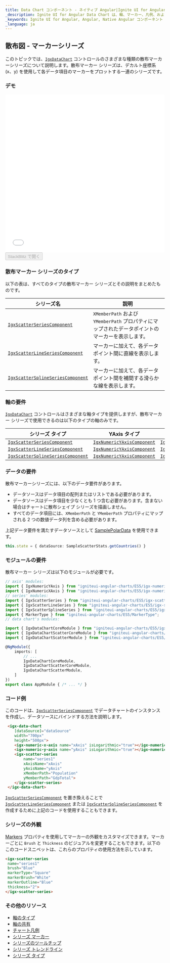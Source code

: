 ```yaml
---
title: Data Chart コンポーネント - ネイティブ Angular|Ignite UI for Angular
_description: Ignite UI for Angular Data Chart は、軸、マーカー、凡例、および注釈レイヤーのモジュール設計を提供するチャート コンポーネントです。チャート機能は、複合チャート ビューを作成するために同じチャート領域でのビジュアル要素の複数のインスタンスを利用できます。
_keywords: Ignite UI for Angular, Angular, Native Angular コンポーネント スイート, Native Angular コントロール, ネイティブ Angular コンポーネント, ネイティブ Angular コンポーネント ライブラリ, Angular チャート, Angular チャート コントロール, Angular チャート例, Angular チャート コンポーネント, Angular データ チャート
_language: ja
---
```


## 散布図 - マーカーシリーズ

このトピックでは、[`IgxDataChart`](/products/ignite-ui-angular/api/docs/typescript/latest/classes/igxdatachart.html) コントロールのさまざまな種類の散布マーカーシリーズについて説明します。散布マーカー シリーズは、デカルト座標系 (x、y) を使用して各データ項目のマーカーをプロットする一連のシリーズです。

### デモ

<div class="sample-container loading" style="height: 500px">
    <iframe id="data-chart-type-scatter-series-iframe" src='{environment:dvDemosBaseUrl}/charts/data-chart-type-scatter-series' width="100%" height="100%" seamless frameBorder="0" onload="onXPlatSampleIframeContentLoaded(this);"></iframe>
</div>
<div>
    <button data-localize="stackblitz" disabled class="stackblitz-btn" data-iframe-id="data-chart-type-scatter-series-iframe" data-demos-base-url="{environment:dvDemosBaseUrl}">StackBlitz で開く
    </button>
</div>

<div class="divider--half"></div>

### 散布マーカー シリーズのタイプ

以下の表は、すべてのタイプの散布マーカー シリーズとその説明をまとめたものです。

| シリーズ名                                                                                                                                    | 説明                                                              |
| ---------------------------------------------------------------------------------------------------------------------------------------- | --------------------------------------------------------------- |
| [`IgxScatterSeriesComponent`](/products/ignite-ui-angular/api/docs/typescript/latest/classes/igxscatterseriescomponent.html)             | `XMemberPath` および `YMemberPath` プロパティにマップされたデータポイントのマーカーを表示します。 |
| [`IgxScatterLineSeriesComponent`](/products/ignite-ui-angular/api/docs/typescript/latest/classes/igxscatterlineseriescomponent.html)     | マーカーに加えて、各データ ポイント間に直線を表示します。                                   |
| [`IgxScatterSplineSeriesComponent`](/products/ignite-ui-angular/api/docs/typescript/latest/classes/igxscattersplineseriescomponent.html) | マーカーに加えて、各データ ポイント間を補間する滑らかな線を表示します。                            |

### 軸の要件

[`IgxDataChart`](/products/ignite-ui-angular/api/docs/typescript/latest/classes/igxdatachart.html) コントロールはさまざまな軸タイプを提供しますが、散布マーカー シリーズで使用できるのは以下のタイプの軸のみです。

| シリーズ タイプ                                                                                                                                 | YAxis タイプ                                                                                                                  | XAxis タイプ                                                                                                                  |
| ---------------------------------------------------------------------------------------------------------------------------------------- | -------------------------------------------------------------------------------------------------------------------------- | -------------------------------------------------------------------------------------------------------------------------- |
| [`IgxScatterSeriesComponent`](/products/ignite-ui-angular/api/docs/typescript/latest/classes/igxscatterseriescomponent.html)             | [`IgxNumericYAxisComponent`](/products/ignite-ui-angular/api/docs/typescript/latest/classes/igxnumericyaxiscomponent.html) | [`IgxNumericXAxisComponent`](/products/ignite-ui-angular/api/docs/typescript/latest/classes/igxnumericxaxiscomponent.html) |
| [`IgxScatterLineSeriesComponent`](/products/ignite-ui-angular/api/docs/typescript/latest/classes/igxscatterlineseriescomponent.html)     | [`IgxNumericYAxisComponent`](/products/ignite-ui-angular/api/docs/typescript/latest/classes/igxnumericyaxiscomponent.html) | [`IgxNumericXAxisComponent`](/products/ignite-ui-angular/api/docs/typescript/latest/classes/igxnumericxaxiscomponent.html) |
| [`IgxScatterSplineSeriesComponent`](/products/ignite-ui-angular/api/docs/typescript/latest/classes/igxscattersplineseriescomponent.html) | [`IgxNumericYAxisComponent`](/products/ignite-ui-angular/api/docs/typescript/latest/classes/igxnumericyaxiscomponent.html) | [`IgxNumericXAxisComponent`](/products/ignite-ui-angular/api/docs/typescript/latest/classes/igxnumericxaxiscomponent.html) |

### データの要件

散布マーカーシリーズには、以下のデータ要件があります。

-   データソースはデータ項目の配列またはリストである必要があります。
-   データソースはデータ項目を少なくとも 1 つ含む必要があります。含まない場合はチャートに散布シェイプ シリーズを描画しません。
-   すべてのデータ項目には、`XMemberPath` と `YMemberPath`  プロパティにマップされる 2 つの数値データ列を含める必要があります。

上記データ要件を満たすデータソースとして [SamplePolarData](data-chart-data-sources-stats.md) を使用できます。

```ts
this.state = { dataSource: SampleScatterStats.getCountries() }
```

### モジュールの要件

散布マーカー シリーズは以下のモジュールが必要です。

```ts
// axis' modules:
import { IgxNumericYAxis } from "igniteui-angular-charts/ES5/igx-numeric-y-axis";
import { IgxNumericXAxis } from "igniteui-angular-charts/ES5/igx-numeric-x-axis";
// series' modules:
import { IgxScatterSeries } from "igniteui-angular-charts/ES5/igx-scatter-series";
import { IgxScatterLineSeries } from "igniteui-angular-charts/ES5/igx-scatter-line-series";
import { IgxScatterSplineSeries } from "igniteui-angular-charts/ES5/igx-scatter-spline-series";
import { MarkerType } from "igniteui-angular-charts/ES5/MarkerType";
// data chart's modules:

import { IgxDataChartCoreModule } from "igniteui-angular-charts/ES5/igx-data-chart-core-module";
import { IgxDataChartScatterCoreModule } from "igniteui-angular-charts/ES5/igx-data-chart-scatter-core-module";
import { IgxDataChartScatterModule } from "igniteui-angular-charts/ES5/igx-data-chart-scatter-module";

@NgModule({
    imports: [
        // ...
        IgxDataChartCoreModule,
        IgxDataChartScatterCoreModule,
        IgxDataChartScatterModule,
    ]
})
export class AppModule { /* ... */ }
```

### コード例

このコードは、[`IgxScatterSeriesComponent`](/products/ignite-ui-angular/api/docs/typescript/latest/classes/igxscatterseriescomponent.html) でデータチャートのインスタンスを作成し、データソースにバインドする方法を説明します。

```html
 <igx-data-chart
    [dataSource]="dataSource"
    width="700px"
    height="500px">
    <igx-numeric-x-axis name="xAxis" isLogarithmic="true"></igx-numeric-x-axis>
    <igx-numeric-y-axis name="yAxis" isLogarithmic="true"></igx-numeric-y-axis>
    <igx-scatter-series
        name="series1"
        xAxisName="xAxis"
        yAxisName="yAxis"
        xMemberPath="Population"
        yMemberPath="GdpTotal">
    </igx-scatter-series>
 </igx-data-chart>
```

[`IgxScatterSeriesComponent`](/products/ignite-ui-angular/api/docs/typescript/latest/classes/igxscatterseriescomponent.html) を置き換えることで [`IgxScatterLineSeriesComponent`](/products/ignite-ui-angular/api/docs/typescript/latest/classes/igxscatterlineseriescomponent.html) または [`IgxScatterSplineSeriesComponent`](/products/ignite-ui-angular/api/docs/typescript/latest/classes/igxscattersplineseriescomponent.html) を作成するために上記のコードを使用することもできます。

### シリーズの外観

[Markers](data-chart-series-markers.md) プロパティを使用してマーカーの外観をカスタマイズできます。マーカーごとに `Brush` と `Thickness` のビジュアルを変更することもできます。以下のこのコードスニペットは、これらのプロパティの使用方法を示しています。

```html
<igx-scatter-series
 name="series1"
 brush="Blue"
 markerType="Square"
 markerBrush="White"
 markerOutline="Blue"
 thickness="2">
</igx-scatter-series>
```

### その他のリソース

-   [軸のタイプ](data-chart-axis-types.md)
-   [軸の共有](data-chart-axis-sharing.md)
-   [チャート凡例](data-chart-legends.md)
-   [シリーズ マーカー](data-chart-series-markers.md)
-   [シリーズのツールチップ](data-chart-series-tooltips.md)
-   [シリーズ トレンドライン](data-chart-series-trendlines.md)
-   [シリーズ タイプ](data-chart-series-types.md)
